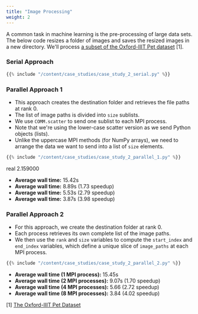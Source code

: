 ```yaml
---
title: "Image Processing"
weight: 2
---
```


A common task in machine learning is the pre-processing of large data sets. The below code resizes a folder of images and saves the resized images in a new directory. We'll process [a subset of the Oxford-IIIT Pet dataset](https://github.com/Pawsey-Internships/parallel_programming_with_mpi_for_python/blob/main/content/case_studies/images.zip?raw=true) [1].

### Serial Approach

```python
{{% include "/content/case_studies/case_study_2_serial.py" %}}
```

### Parallel Approach 1

* This approach creates the destination folder and retrieves the file paths at rank 0. 
* The list of image paths is divided into `size` sublists.
* We use `COMM.scatter` to send one sublist to each MPI process.
* Note that we're using the lower-case scatter version as we send Python objects (lists).
* Unlike the uppercase MPI methods (for NumPy arrays), we need to arrange the data we want to send into a list of `size` elements.

```python
{{% include "/content/case_studies/case_study_2_parallel_1.py" %}}
```

real 2.159000

* **Average wall time:** 15.42s
* **Average wall time:** 8.89s (1.73 speedup)
* **Average wall time:** 5.53s (2.79 speedup)
* **Average wall time:** 3.87s (3.98 speedup)



### Parallel Approach 2

* For this approach, we create the destination folder at rank 0.
* Each process retrieves its own complete list of the image paths.
* We then use the `rank` and `size` variables to compute the `start_index` and `end_index` variables, which define a unique slice of `image_paths` at each MPI process.

```python
{{% include "/content/case_studies/case_study_2_parallel_2.py" %}}
```

* **Average wall time (1 MPI process):** 15.45s
* **Average wall time (2 MPI processes):** 9.07s (1.70 speedup)
* **Average wall time (4 MPI processes):** 5.66 (2.72 speedup)
* **Average wall time (8 MPI processes):** 3.84 (4.02 speedup)


[1] [The Oxford-IIIT Pet Dataset](https://www.robots.ox.ac.uk/~vgg/data/pets/)
